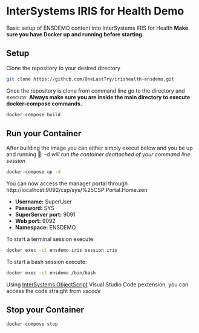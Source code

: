 # InterSystems IRIS for Health Demo

Basic setup of ENSDEMO content into InterSystems IRIS for Health
**Make sure you have Docker up and running before starting.**

## Setup

Clone the repository to your desired directory

```bash
git clone https://github.com/OneLastTry/irishealth-ensdemo.git
```

Once the repository is clone from command line go to the directory and execute:
**Always make sure you are inside the main directory to execute docker-compose commands.**

```bash
docker-compose build
```

## Run your Container

After building the image you can either simply execut below and you be up and running 🚀:
*-d will run the container deattached of your command line session*

```bash
docker-compose up -d
```

You can now access the manager portal through http://localhost:9092/csp/sys/%25CSP.Portal.Home.zen

- **Username:** SuperUser
- **Password:** SYS
- **SuperServer port:** 9091
- **Web port:** 9092
- **Namespace:** ENSDEMO

To start a terminal session execute:

```bash
docker exec -it ensdemo iris session iris
```

To start a bash session execute:

```bash
docker exec -it ensdemo /bin/bash
```

Using [InterSystems ObjectScript](https://marketplace.visualstudio.com/items?itemName=daimor.vscode-objectscript) Visual Studio Code pextension, you can access the code straight from _vscode_

## Stop your Container

```bash
docker-compose stop
```
